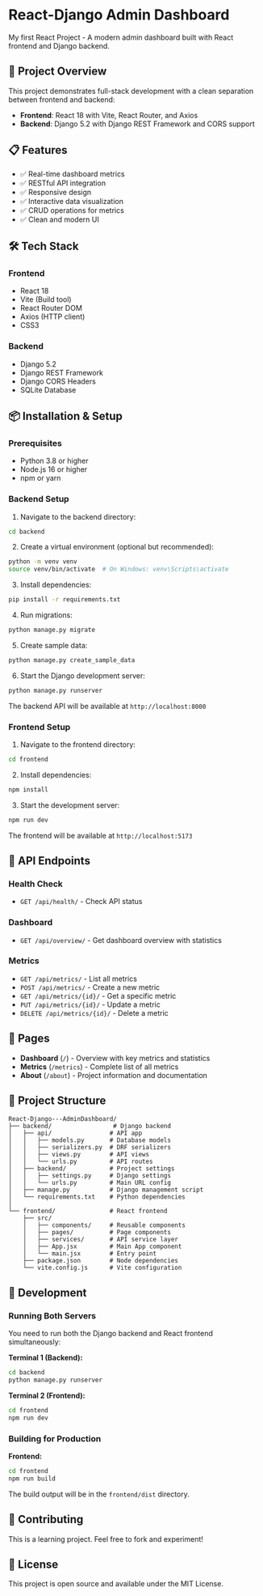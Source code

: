# React-Django Admin Dashboard

My first React Project - A modern admin dashboard built with React frontend and Django backend.

## 🚀 Project Overview

This project demonstrates full-stack development with a clean separation between frontend and backend:
- **Frontend**: React 18 with Vite, React Router, and Axios
- **Backend**: Django 5.2 with Django REST Framework and CORS support

## 📋 Features

- ✅ Real-time dashboard metrics
- ✅ RESTful API integration
- ✅ Responsive design
- ✅ Interactive data visualization
- ✅ CRUD operations for metrics
- ✅ Clean and modern UI

## 🛠️ Tech Stack

### Frontend
- React 18
- Vite (Build tool)
- React Router DOM
- Axios (HTTP client)
- CSS3

### Backend
- Django 5.2
- Django REST Framework
- Django CORS Headers
- SQLite Database

## 📦 Installation & Setup

### Prerequisites
- Python 3.8 or higher
- Node.js 16 or higher
- npm or yarn

### Backend Setup

1. Navigate to the backend directory:
```bash
cd backend
```

2. Create a virtual environment (optional but recommended):
```bash
python -m venv venv
source venv/bin/activate  # On Windows: venv\Scripts\activate
```

3. Install dependencies:
```bash
pip install -r requirements.txt
```

4. Run migrations:
```bash
python manage.py migrate
```

5. Create sample data:
```bash
python manage.py create_sample_data
```

6. Start the Django development server:
```bash
python manage.py runserver
```

The backend API will be available at `http://localhost:8000`

### Frontend Setup

1. Navigate to the frontend directory:
```bash
cd frontend
```

2. Install dependencies:
```bash
npm install
```

3. Start the development server:
```bash
npm run dev
```

The frontend will be available at `http://localhost:5173`

## 🔌 API Endpoints

### Health Check
- `GET /api/health/` - Check API status

### Dashboard
- `GET /api/overview/` - Get dashboard overview with statistics

### Metrics
- `GET /api/metrics/` - List all metrics
- `POST /api/metrics/` - Create a new metric
- `GET /api/metrics/{id}/` - Get a specific metric
- `PUT /api/metrics/{id}/` - Update a metric
- `DELETE /api/metrics/{id}/` - Delete a metric

## 📱 Pages

- **Dashboard** (`/`) - Overview with key metrics and statistics
- **Metrics** (`/metrics`) - Complete list of all metrics
- **About** (`/about`) - Project information and documentation

## 🎨 Project Structure

```
React-Django---AdminDashboard/
├── backend/                 # Django backend
│   ├── api/                # API app
│   │   ├── models.py       # Database models
│   │   ├── serializers.py  # DRF serializers
│   │   ├── views.py        # API views
│   │   └── urls.py         # API routes
│   ├── backend/            # Project settings
│   │   ├── settings.py     # Django settings
│   │   └── urls.py         # Main URL config
│   ├── manage.py           # Django management script
│   └── requirements.txt    # Python dependencies
│
└── frontend/               # React frontend
    ├── src/
    │   ├── components/     # Reusable components
    │   ├── pages/          # Page components
    │   ├── services/       # API service layer
    │   ├── App.jsx         # Main App component
    │   └── main.jsx        # Entry point
    ├── package.json        # Node dependencies
    └── vite.config.js      # Vite configuration
```

## 🔧 Development

### Running Both Servers

You need to run both the Django backend and React frontend simultaneously:

**Terminal 1 (Backend):**
```bash
cd backend
python manage.py runserver
```

**Terminal 2 (Frontend):**
```bash
cd frontend
npm run dev
```

### Building for Production

**Frontend:**
```bash
cd frontend
npm run build
```

The build output will be in the `frontend/dist` directory.

## 🤝 Contributing

This is a learning project. Feel free to fork and experiment!

## 📝 License

This project is open source and available under the MIT License.

